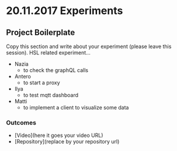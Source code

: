 # 20.11.2017 Experiments

## Project Boilerplate

Copy this section and write about your experiment (please leave this session).
HSL related experiment...

* Nazia
  * to check the graphQL calls
* Antero
  * to start a proxy 
* Ilya
  * to test mqtt dashboard 
* Matti
  * to implement a client to visualize some data 

### Outcomes

- [Video](here it goes your video URL)
- [Repository](replace by your repository url)
